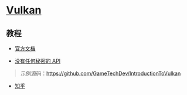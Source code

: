 # [Vulkan](https://www.khronos.org/vulkan/)

## 教程
+ [官方文档](https://github.com/KhronosGroup/Vulkan-Docs)

+ [没有任何秘密的 API](https://software.intel.com/zh-cn/articles/api-without-secrets-introduction-to-vulkan-preface)
> 示例源码：https://github.com/GameTechDev/IntroductionToVulkan

+ [知乎](https://zhuanlan.zhihu.com/p/24798656)